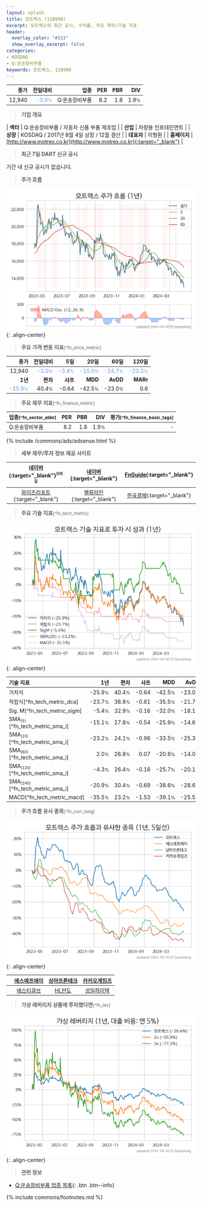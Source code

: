 ```yaml
---
layout: splash
title: 모트렉스 (118990)
excerpt: 모트렉스의 최근 공시, 수익률, 주요 재무/기술 지표
header:
  overlay_color: "#333"
  show_overlay_excerpt: false
categories:
- KOSDAQ
- Q:운송장비부품
keywords: 모트렉스, 118990
---
```


| **종가** | **전일대비** | **업종** | **PER** | **PBR** | **DIV** |
| -------: | -----------: | -------: | ------: | ------: | ------: |
| 12,940 | <span style="color: cornflowerblue">-3.0<small>%</small></span> | Q:운송장비부품 | 8.2 | 1.8 | 1.9<small>%</small> |

<!-- more -->


> **기업 개요**<a id="company"></a>

| <span style="white-space:nowrap;">**섹터**</span> | Q:운송장비부품 / 자동차 신품 부품 제조업 |
| <span style="white-space:nowrap;">**산업**</span> | 차량용 인포테인먼트 |
| <span style="white-space:nowrap;">**상장**</span> | KOSDAQ / 2017년 8월 4일 상장 / 12월 결산 |
| <span style="white-space:nowrap;">**대표자**</span> | 이형환 |
| <span style="white-space:nowrap;">**홈페이지**</span> | [http://www.motrex.co.kr](http://www.motrex.co.kr){:target="_blank"} |


> **최근 7일 DART 신규 공시**<a id="dart"></a>

기간 내 신규 공시가 없습니다.


> **주가 흐름**<a id="price"></a>

![118990](/stock/images/118990.png){: .align-center}


> **주요 가격 변동 지표**<small>[^fn_price_metric]</small>

| **종가** | **전일대비** | **5일** | **20일** | **60일** | **120일** |
| -------: | -----------: | ------: | -------: | -------: | --------: |
| 12,940 | <span style="color: cornflowerblue">-3.0<small>%</small></span> | <span style="color: cornflowerblue">-3.4<small>%</small></span> | <span style="color: cornflowerblue">-10.0<small>%</small></span> | <span style="color: cornflowerblue">-24.7<small>%</small></span> | <span style="color: cornflowerblue">-23.3<small>%</small></span> |
| **1년** | **편차** | **샤프** | **MDD** | **AvDD** | **MARr** |
| <span style="color: cornflowerblue">-25.9<small>%</small></span> | 40.4<small>%</small> | -0.64 | -42.5<small>%</small> | -23.0<small>%</small> | 0.6 |


> **주요 재무 지표**<small>[^fn_finance_metric]</small>

| **업종**<small>[^fn_sector_abbr]</small> | **PER** | **PBR** | **DIV** | **평가**<small>[^fn_finance_basic_tags]</small> |
| :--------------------------------------- | ------: | ------: | ------: | ----------------------------------------------: |
| Q:운송장비부품 | 8.2 | 1.8 | 1.9<small>%</small> | - |



{% include /commons/ads/adsense.html %}

> **세부 재무/투자 정보 제공 사이트**

| [네이버](https://m.stock.naver.com/domestic/stock/118990/finance/summary){:target="_blank"}<sup><small>모바일</small></sup> | [네이버](https://finance.naver.com/item/coinfo.naver?code=118990){:target="_blank"} | [FnGuide](https://comp.fnguide.com/SVO2/ASP/SVD_Invest.asp?gicode=A118990&MenuYn=Y){:target="_blank"} |
| :---: | :---: | :---: |
| [와이즈리포트](https://comp.wisereport.co.kr/company/c1040001.aspx?cmp_cd=118990){:target="_blank"} | [밸류라인](https://www.valueline.co.kr/finance/summary/118990){:target="_blank"} | [한국경제](https://markets.hankyung.com/stock/118990/financial-summary){:target="_blank"} |


> **주요 기술 지표**<small>[^fn_tech_metric]</small>


![118990](/stock/images/118990_tech.png){: .align-center}

| **기술 지표** | **1년** | **편차** | **샤프** | **MDD** | **AvDD** |
| :------------ | ------: | -----------: | -------: | ------: | -------: |
| 거치식 | -25.9<small>%</small> | 40.4<small>%</small> | -0.64 | -42.5<small>%</small> | -23.0<small>%</small> |
| 적립식[^fn_tech_metric_dca] | -23.7<small>%</small> | 38.8<small>%</small> | -0.61 | -35.5<small>%</small> | -21.7<small>%</small> |
| Sig. M[^fn_tech_metric_sigm] | -5.4<small>%</small> | 32.9<small>%</small> | -0.16 | -32.0<small>%</small> | -18.1<small>%</small> |
| SMA<small><sub>(5)</sub></small>[^fn_tech_metric_sma_i] | -15.1<small>%</small> | 27.8<small>%</small> | -0.54 | -25.9<small>%</small> | -14.6<small>%</small> |
| SMA<small><sub>(20)</sub></small>[^fn_tech_metric_sma_i] | -23.2<small>%</small> | 24.1<small>%</small> | -0.96 | -33.5<small>%</small> | -25.3<small>%</small> |
| SMA<small><sub>(60)</sub></small>[^fn_tech_metric_sma_i] | 2.0<small>%</small> | 26.8<small>%</small> | 0.07 | -20.8<small>%</small> | -14.0<small>%</small> |
| SMA<small><sub>(120)</sub></small>[^fn_tech_metric_sma_i] | -4.3<small>%</small> | 26.4<small>%</small> | -0.16 | -25.7<small>%</small> | -20.1<small>%</small> |
| SMA<small><sub>(240)</sub></small>[^fn_tech_metric_sma_i] | -20.9<small>%</small> | 30.4<small>%</small> | -0.69 | -38.6<small>%</small> | -28.6<small>%</small> |
| MACD[^fn_tech_metric_macd] | -35.5<small>%</small> | 23.2<small>%</small> | -1.53 | -39.1<small>%</small> | -25.5<small>%</small> |


> **주가 흐름 유사 종목**<a id="corr"></a><small>[^fn_corr_long]</small>

![118990](/stock/images/118990_corr.png){: .align-center}

|       | [에스에프에이](/056190/) | [상아프론테크](/089980/) | [카카오게임즈](/293490/) |
| :---: | :------------------------------------: | :------------------------------------: | :------------------------------------: |
|       | [에스티큐브](/052020/) | [HL만도](/204320/) | [성일하이텍](/365340/) |


> **가상 레버리지 상품에 투자했다면**<a id="2x"></a><small>[^fn_lev]</small>

![118990](/stock/images/118990_2x.png){: .align-center}


> **관련 정보**

- [Q:운송장비부품 업종 목록](/stats/sector/kosdaq_업종_운송장비부품_종목/){: .btn .btn--info}

{% include commons/footnotes.md %}